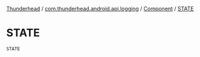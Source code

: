 [Thunderhead](../../index.md) / [com.thunderhead.android.api.logging](../index.md) / [Component](index.md) / [STATE](./-s-t-a-t-e.md)

# STATE

`STATE`
